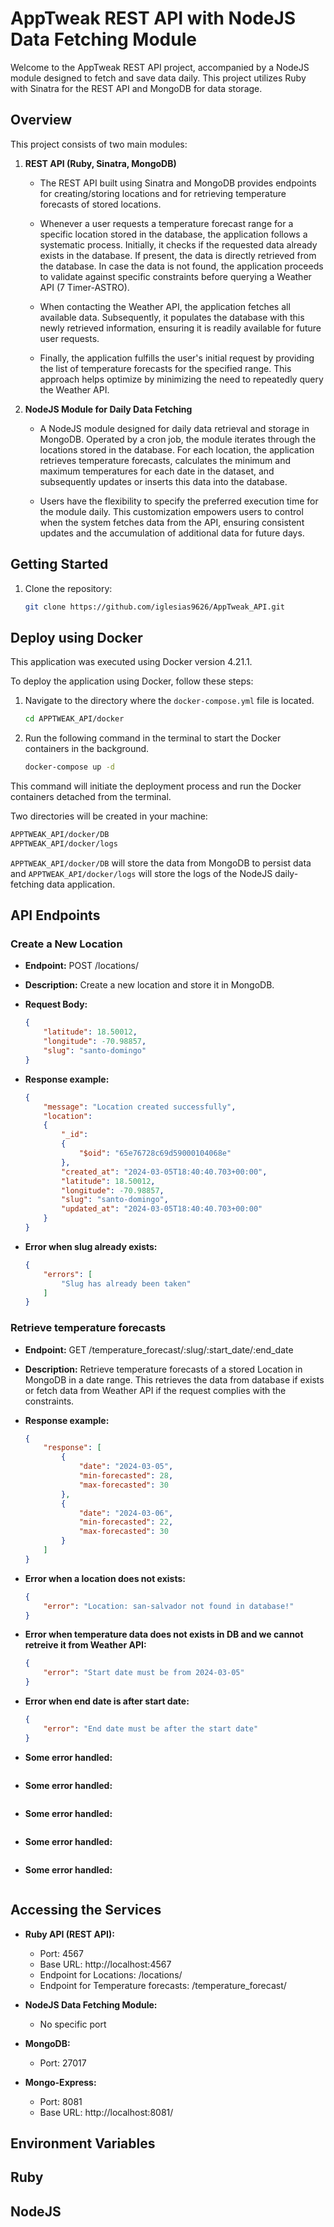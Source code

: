 # AppTweak REST API with NodeJS Data Fetching Module

Welcome to the AppTweak REST API project, accompanied by a NodeJS module designed to fetch and save data daily. This project utilizes Ruby with Sinatra for the REST API and MongoDB for data storage.

## Overview

This project consists of two main modules:

1. **REST API (Ruby, Sinatra, MongoDB)**
   - The REST API built using Sinatra and MongoDB provides endpoints for creating/storing locations and
   for retrieving temperature forecasts of stored locations.

   - Whenever a user requests a temperature forecast range for a specific location stored in the database, the application follows a systematic process. Initially, it checks if the requested data already exists in the database. If present, the data is directly retrieved from the database. In case the data is not found, the application proceeds to validate against specific constraints before querying a Weather API (7 Timer-ASTRO).
   
   - When contacting the Weather API, the application fetches all available data. Subsequently, it populates the database with this newly retrieved information, ensuring it is readily available for future user requests. 
   
   - Finally, the application fulfills the user's initial request by providing the list of temperature forecasts for the specified range. This approach helps optimize by minimizing the need to repeatedly query the Weather API. 

2. **NodeJS Module for Daily Data Fetching**
   - A NodeJS module designed for daily data retrieval and storage in MongoDB. Operated by a cron job, the module iterates through the locations stored in the database. For each location, the application retrieves temperature forecasts, calculates the minimum and maximum temperatures for each date in the dataset, and subsequently updates or inserts this data into the database.
   
   - Users have the flexibility to specify the preferred execution time for the module daily. This customization empowers users to control when the system fetches data from the API, ensuring consistent updates and the accumulation of additional data for future days.

## Getting Started

1. Clone the repository:
   ```bash
   git clone https://github.com/iglesias9626/AppTweak_API.git

## Deploy using Docker

This application was executed using Docker version 4.21.1.

To deploy the application using Docker, follow these steps:

1. Navigate to the directory where the `docker-compose.yml` file is located.

    ```bash
    cd APPTWEAK_API/docker
    ```

2. Run the following command in the terminal to start the Docker containers in the background.

    ```bash
    docker-compose up -d
    ```

This command will initiate the deployment process and run the Docker containers detached from the terminal.

Two directories will be created in your machine: 

```bash
APPTWEAK_API/docker/DB
APPTWEAK_API/docker/logs
```

`APPTWEAK_API/docker/DB` will store the data from MongoDB to persist data and `APPTWEAK_API/docker/logs` will store the logs of the NodeJS daily-fetching data application.

## API Endpoints

### Create a New Location

- **Endpoint:**
POST /locations/
- **Description:**
Create a new location and store it in MongoDB.

- **Request Body:**
    ```json
    {
        "latitude": 18.50012,
        "longitude": -70.98857,
        "slug": "santo-domingo"
    }
    ```

- **Response example:**
    ```json
    {
        "message": "Location created successfully",
        "location": 
        {
            "_id": 
            {
                "$oid": "65e76728c69d59000104068e"
            },
            "created_at": "2024-03-05T18:40:40.703+00:00",
            "latitude": 18.50012,
            "longitude": -70.98857,
            "slug": "santo-domingo",
            "updated_at": "2024-03-05T18:40:40.703+00:00"
        }
    }
    ```

- **Error when slug already exists:**
    ```json
    {
        "errors": [
            "Slug has already been taken"
        ]
    }
    ```

### Retrieve temperature forecasts

- **Endpoint:**
GET /temperature_forecast/:slug/:start_date/:end_date
- **Description:**
Retrieve temperature forecasts of a stored Location in MongoDB in a date range. This retrieves the data from database if exists or fetch data from Weather API if the request complies with the constraints.

- **Response example:**
    ```json
    {
        "response": [
            {
                "date": "2024-03-05",
                "min-forecasted": 28,
                "max-forecasted": 30
            },
            {
                "date": "2024-03-06",
                "min-forecasted": 22,
                "max-forecasted": 30
            }
        ]
    }
    ```

- **Error when a location does not exists:**
    ```json
    {
        "error": "Location: san-salvador not found in database!"
    }
    ```
- **Error when temperature data does not exists in DB and we cannot retreive it from Weather API:**
    ```json
    {
        "error": "Start date must be from 2024-03-05"
    }
    ```
- **Error when end date is after start date:**
    ```json
    {
        "error": "End date must be after the start date"
    }
    ```
- **Some error handled:**
    ```json
    ```
- **Some error handled:**
    ```json
    ```
- **Some error handled:**
    ```json
    ```
- **Some error handled:**
    ```json
    ```
- **Some error handled:**
    ```json
    ```

## Accessing the Services

- **Ruby API (REST API):**
  - Port: 4567 
  - Base URL: http://localhost:4567
  - Endpoint for Locations: /locations/
  - Endpoint for Temperature forecasts: /temperature_forecast/

- **NodeJS Data Fetching Module:**
  - No specific port

- **MongoDB:**
  - Port: 27017

- **Mongo-Express:**
  - Port: 8081
  - Base URL: http://localhost:8081/

## Environment Variables

## Ruby

## NodeJS
